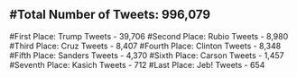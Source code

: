 #Total Number of Tweets: 996,079 
---
#First Place: Trump Tweets - 39,706
#Second Place: Rubio Tweets - 8,980
#Third Place: Cruz Tweets - 8,407
#Fourth Place: Clinton Tweets - 8,348
#Fifth Place: Sanders Tweets - 4,370
#Sixth Place: Carson Tweets - 1,457
#Seventh Place: Kasich Tweets - 712
#Last Place: Jeb! Tweets - 654
